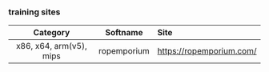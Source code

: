 ### training sites

|  Category   | Softname   | Site              |  
|:---: | :---: | :--- |  
| x86, x64, arm(v5), mips | ropemporium            | <https://ropemporium.com/> |  



